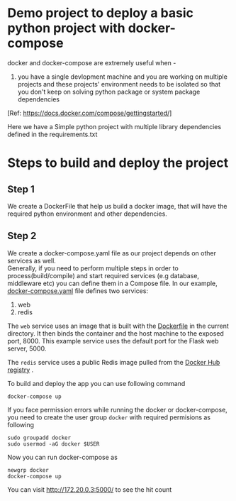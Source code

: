 # Demo project to deploy a basic python project with docker-compose

docker and docker-compose are extremely useful when -
1. you have a single devlopment machine and you are working on multiple projects and these projects' environment needs to be isolated so that you don't keep on solving python package or system package dependencies 

[Ref: https://docs.docker.com/compose/gettingstarted/]


Here we have a Simple python project with multiple library dependencies defined in the requirements.txt

# Steps to build and deploy the project

## Step 1
We create a DockerFile that help us build a docker image, that will have the required python environment and other dependencies.

## Step 2
We create a docker-compose.yaml file as our project depends on other services as well.  
Generally, if you need to perform multiple steps in order to process(build/compile) and start required services (e.g database, middleware etc) 
you can define them in a Compose file. 
In our example,  [docker-compose.yaml](docker-compose.yaml) file defines two services: 
1. web 
2. redis

The `web` service uses an image that is built with the [Dockerfile](Dockerfile) in the current directory. It then binds the container and the host machine to the exposed port, 8000. This example service uses the default port for the Flask web server, 5000.

The `redis` service uses a public Redis image pulled from the [Docker Hub registry](https://hub.docker.com/) .

To build and deploy the app you can use following command
```
docker-compose up
```

If you face permission errors while running the docker or docker-compose, you need to create the user group `docker` with required permisions as following
```
sudo groupadd docker
sudo usermod -aG docker $USER
```
Now you can run docker-compose as 
```
newgrp docker
docker-compose up

```

You can visit http://172.20.0.3:5000/ to see the hit count
